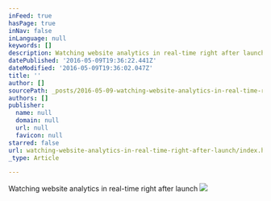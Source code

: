 ```yaml
---
inFeed: true
hasPage: true
inNav: false
inLanguage: null
keywords: []
description: Watching website analytics in real-time right after launch
datePublished: '2016-05-09T19:36:22.441Z'
dateModified: '2016-05-09T19:36:02.047Z'
title: ''
author: []
sourcePath: _posts/2016-05-09-watching-website-analytics-in-real-time-right-after-launch.md
authors: []
publisher:
  name: null
  domain: null
  url: null
  favicon: null
starred: false
url: watching-website-analytics-in-real-time-right-after-launch/index.html
_type: Article

---
```

Watching website analytics in real-time right after launch
![](https://the-grid-user-content.s3-us-west-2.amazonaws.com/226c3a95-dd75-4e6c-a906-e53a8683770c.jpg)